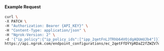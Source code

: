 <!-- Code generated for API Clients. DO NOT EDIT. -->

#### Example Request

```bash
curl \
-X PATCH \
-H "Authorization: Bearer {API_KEY}" \
-H "Content-Type: application/json" \
-H "Ngrok-Version: 2" \
-d '{"ip_policy":{"ip_policy_ids":["ipp_2qetFnLJTRhb64VOjdgAQUmUJb4"]}}' \
https://api.ngrok.com/endpoint_configurations/ec_2qetFfDYYpRDaZ2fZWZV7ozT6y5
```
